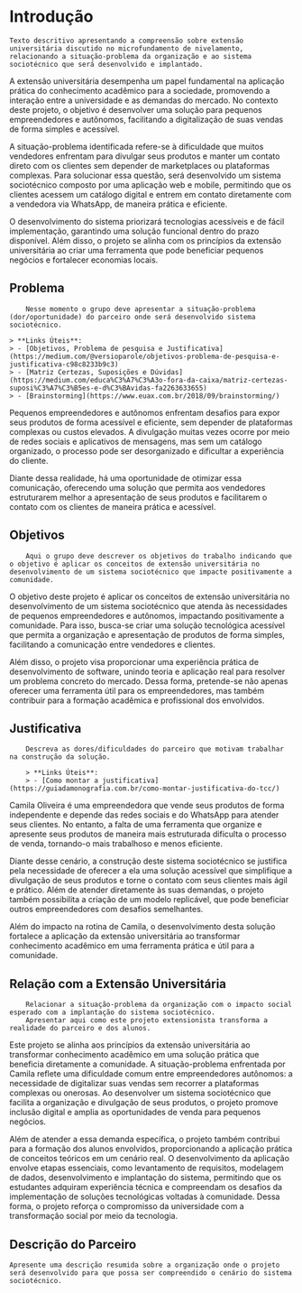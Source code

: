 # Introdução

    Texto descritivo apresentando a compreensão sobre extensão universitária discutido no microfundamento de nivelamento, 
    relacionando a situação-problema da organização e ao sistema sociotécnico que será desenvolvido e implantado.

A extensão universitária desempenha um papel fundamental na aplicação prática do conhecimento acadêmico para a sociedade, promovendo a interação entre a universidade e as demandas do mercado. No contexto deste projeto, o objetivo é desenvolver uma solução para pequenos empreendedores e autônomos, facilitando a digitalização de suas vendas de forma simples e acessível.

A situação-problema identificada refere-se à dificuldade que muitos vendedores enfrentam para divulgar seus produtos e manter um contato direto com os clientes sem depender de marketplaces ou plataformas complexas. Para solucionar essa questão, será desenvolvido um sistema sociotécnico composto por uma aplicação web e mobile, permitindo que os clientes acessem um catálogo digital e entrem em contato diretamente com a vendedora via WhatsApp, de maneira prática e eficiente.

O desenvolvimento do sistema priorizará tecnologias acessíveis e de fácil implementação, garantindo uma solução funcional dentro do prazo disponível. Além disso, o projeto se alinha com os princípios da extensão universitária ao criar uma ferramenta que pode beneficiar pequenos negócios e fortalecer economias locais.

## Problema
        Nesse momento o grupo deve apresentar a situação-problema (dor/oportunidade) do parceiro onde será desenvolvido sistema sociotécnico.

    > **Links Úteis**:
    > - [Objetivos, Problema de pesquisa e Justificativa](https://medium.com/@versioparole/objetivos-problema-de-pesquisa-e-justificativa-c98c8233b9c3)
    > - [Matriz Certezas, Suposições e Dúvidas](https://medium.com/educa%C3%A7%C3%A3o-fora-da-caixa/matriz-certezas-suposi%C3%A7%C3%B5es-e-d%C3%BAvidas-fa2263633655)
    > - [Brainstorming](https://www.euax.com.br/2018/09/brainstorming/)

Pequenos empreendedores e autônomos enfrentam desafios para expor seus produtos de forma acessível e eficiente, sem depender de plataformas complexas ou custos elevados. A divulgação muitas vezes ocorre por meio de redes sociais e aplicativos de mensagens, mas sem um catálogo organizado, o processo pode ser desorganizado e dificultar a experiência do cliente.

Diante dessa realidade, há uma oportunidade de otimizar essa comunicação, oferecendo uma solução que permita aos vendedores estruturarem melhor a apresentação de seus produtos e facilitarem o contato com os clientes de maneira prática e acessível.

## Objetivos

        Aqui o grupo deve descrever os objetivos do trabalho indicando que o objetivo é aplicar os conceitos de extensão universitária no desenvolvimento de um sistema sociotécnico que impacte positivamente a comunidade.

O objetivo deste projeto é aplicar os conceitos de extensão universitária no desenvolvimento de um sistema sociotécnico que atenda às necessidades de pequenos empreendedores e autônomos, impactando positivamente a comunidade. Para isso, busca-se criar uma solução tecnológica acessível que permita a organização e apresentação de produtos de forma simples, facilitando a comunicação entre vendedores e clientes.

Além disso, o projeto visa proporcionar uma experiência prática de desenvolvimento de software, unindo teoria e aplicação real para resolver um problema concreto do mercado. Dessa forma, pretende-se não apenas oferecer uma ferramenta útil para os empreendedores, mas também contribuir para a formação acadêmica e profissional dos envolvidos.

## Justificativa

        Descreva as dores/dificuldades do parceiro que motivam trabalhar na construção da solução.

        > **Links Úteis**:
        > - [Como montar a justificativa](https://guiadamonografia.com.br/como-montar-justificativa-do-tcc/)

Camila Oliveira é uma empreendedora que vende seus produtos de forma independente e depende das redes sociais e do WhatsApp para atender seus clientes. No entanto, a falta de uma ferramenta que organize e apresente seus produtos de maneira mais estruturada dificulta o processo de venda, tornando-o mais trabalhoso e menos eficiente.

Diante desse cenário, a construção deste sistema sociotécnico se justifica pela necessidade de oferecer a ela uma solução acessível que simplifique a divulgação de seus produtos e torne o contato com seus clientes mais ágil e prático. Além de atender diretamente às suas demandas, o projeto também possibilita a criação de um modelo replicável, que pode beneficiar outros empreendedores com desafios semelhantes.

Além do impacto na rotina de Camila, o desenvolvimento desta solução fortalece a aplicação da extensão universitária ao transformar conhecimento acadêmico em uma ferramenta prática e útil para a comunidade.

## Relação com a Extensão Universitária

        Relacionar a situação-problema da organização com o impacto social esperado com a implantação do sistema sociotécnico.
        Apresentar aqui como este projeto extensionista transforma a realidade do parceiro e dos alunos.

Este projeto se alinha aos princípios da extensão universitária ao transformar conhecimento acadêmico em uma solução prática que beneficia diretamente a comunidade. A situação-problema enfrentada por Camila reflete uma dificuldade comum entre empreendedores autônomos: a necessidade de digitalizar suas vendas sem recorrer a plataformas complexas ou onerosas. Ao desenvolver um sistema sociotécnico que facilita a organização e divulgação de seus produtos, o projeto promove inclusão digital e amplia as oportunidades de venda para pequenos negócios.

Além de atender a essa demanda específica, o projeto também contribui para a formação dos alunos envolvidos, proporcionando a aplicação prática de conceitos teóricos em um cenário real. O desenvolvimento da aplicação envolve etapas essenciais, como levantamento de requisitos, modelagem de dados, desenvolvimento e implantação do sistema, permitindo que os estudantes adquiram experiência técnica e compreendam os desafios da implementação de soluções tecnológicas voltadas à comunidade. Dessa forma, o projeto reforça o compromisso da universidade com a transformação social por meio da tecnologia.

## Descrição do Parceiro

    Apresente uma descrição resumida sobre a organização onde o projeto será desenvolvido para que possa ser compreendido o cenário do sistema sociotécnico.
